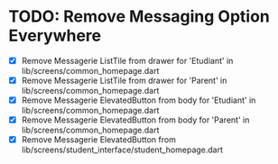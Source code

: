 # TODO: Remove Messaging Option Everywhere

- [x] Remove Messagerie ListTile from drawer for 'Etudiant' in lib/screens/common_homepage.dart
- [x] Remove Messagerie ListTile from drawer for 'Parent' in lib/screens/common_homepage.dart
- [x] Remove Messagerie ElevatedButton from body for 'Etudiant' in lib/screens/common_homepage.dart
- [x] Remove Messagerie ElevatedButton from body for 'Parent' in lib/screens/common_homepage.dart
- [x] Remove Messagerie ElevatedButton from lib/screens/student_interface/student_homepage.dart
